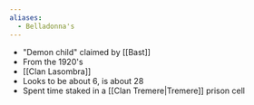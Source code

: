 ```yaml
---
aliases:
  - Belladonna's
---
```

- "Demon child" claimed by [[Bast]]
- From the 1920's
- [[Clan Lasombra]]
- Looks to be about 6, is about 28
- Spent time staked in a [[Clan Tremere|Tremere]] prison cell
